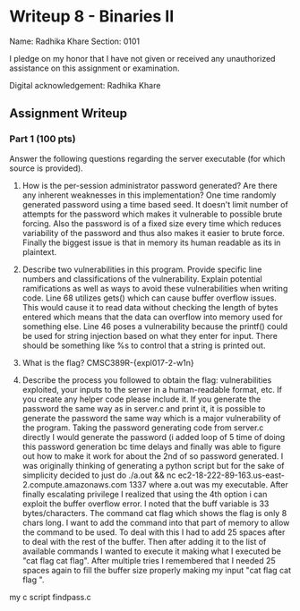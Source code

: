 # Writeup 8 - Binaries II

Name: Radhika Khare
Section: 0101

I pledge on my honor that I have not given or received any unauthorized assistance on this assignment or examination.

Digital acknowledgement: Radhika Khare

## Assignment Writeup

### Part 1 (100 pts)
Answer the following questions regarding the server executable (for which source is provided).

1. How is the per-session administrator password generated? Are there any inherent weaknesses in this implementation?
One time randomly generated password using a time based seed. It doesn't limit number of attempts for the password which makes it vulnerable to possible brute forcing. Also the password is of a fixed size every time which reduces variability of the password and thus also makes it easier to brute force. Finally the biggest issue is that in memory its human readable as its in plaintext.

2. Describe two vulnerabilities in this program. Provide specific line numbers and classifications of the vulnerability. Explain potential ramifications as well as ways to avoid these vulnerabilities when writing code.
Line 68 utilizes gets() which can cause buffer overflow issues. This would cause it to read data without checking the length of bytes entered which means that the data can overflow into memory used for something else. Line 46 poses a vulnerability because the printf() could be used for string injection based on what they enter for input. There should be something like %s to control that a string is printed out.

3. What is the flag?
CMSC389R-{expl017-2-w1n}
4. Describe the process you followed to obtain the flag: vulnerabilities exploited, your inputs to the server in a human-readable format, etc. If you create any helper code please include it.
If you generate the password the same way as in server.c and print it, it is possible to generate the password the same way which is a major vulnerability of the program. Taking the password generating code from server.c directly I would generate the password (i added loop of 5 time of doing this password generation bc time delays and finally was able to figure out how to make it work for about the 2nd of so password generated. I was originally thinking of generating a python script but for the sake of simplicity decided to just do ./a.out && nc ec2-18-222-89-163.us-east-2.compute.amazonaws.com 1337 where a.out was my executable. After finally escalating privilege I realized that using the 4th option i can exploit the buffer overflow error. I noted that the buff variable is 33 bytes/characters. The command cat flag which shows the flag is only 8 chars long. I want to add the command into that part of memory to allow the command to be used. To deal with this I had to add 25 spaces after to deal with the rest of the buffer. Then after adding it to the list of available commands I wanted to execute it making what I executed be "cat flag                         cat flag". After multiple tries I remembered that I needed 25 spaces again to fill the buffer size properly making my input "cat flag                         cat flag                         ".

my c script findpass.c




